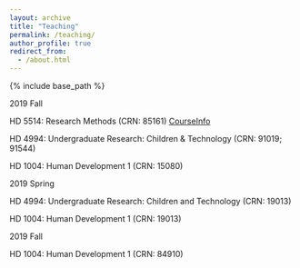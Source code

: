```yaml
---
layout: archive
title: "Teaching"
permalink: /teaching/
author_profile: true
redirect_from:
  - /about.html
---
```


{% include base_path %}

2019 Fall

HD 5514: Research Methods (CRN: 85161) [CourseInfo](https://koeunchoi.github.io/teaching/2019-08-teaching-3)

HD 4994: Undergraduate Research: Children & Technology (CRN: 91019; 91544)

HD 1004: Human Development 1 (CRN: 15080)


2019 Spring

HD 4994: Undergraduate Research: Children and Technology (CRN: 19013)

HD 1004: Human Development 1 (CRN: 19013)


2019 Fall

HD 1004: Human Development 1 (CRN: 84910)
